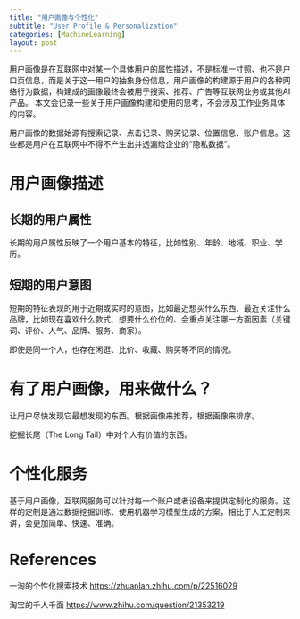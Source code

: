 ```yaml
---
title: "用户画像与个性化"
subtitle: "User Profile & Personalization"
categories: [MachineLearning]
layout: post
---
```


用户画像是在互联网中对某一个具体用户的属性描述，不是标准一寸照、也不是户口页信息，而是关于这一用户的抽象身份信息，用户画像的构建源于用户的各种网络行为数据，构建成的画像最终会被用于搜索、推荐、广告等互联网业务或其他AI产品。
本文会记录一些关于用户画像构建和使用的思考，不会涉及工作业务具体的内容。

用户画像的数据始源有搜索记录、点击记录、购买记录、位置信息、账户信息。这些都是用户在互联网中不得不产生出并透漏给企业的“隐私数据”。


# 用户画像描述

## 长期的用户属性

长期的用户属性反映了一个用户基本的特征，比如性别、年龄、地域、职业、学历。

## 短期的用户意图

短期的特征表现的用于近期或实时的意图，比如最近想买什么东西、最近关注什么品牌，比如现在喜欢什么款式、想要什么价位的、会重点关注哪一方面因素（关键词、评价、人气、品牌、服务、商家）。

即使是同一个人，也存在闲逛、比价、收藏、购买等不同的情况。



# 有了用户画像，用来做什么？

让用户尽快发现它最想发现的东西。根据画像来推荐，根据画像来排序。

挖掘长尾（The Long Tail）中对个人有价值的东西。


# 个性化服务

基于用户画像，互联网服务可以针对每一个账户或者设备来提供定制化的服务。这样的定制是通过数据挖掘训练、使用机器学习模型生成的方案，相比于人工定制来讲，会更加简单、快速、准确。


# References

一淘的个性化搜索技术  https://zhuanlan.zhihu.com/p/22516029

淘宝的千人千面  https://www.zhihu.com/question/21353219
